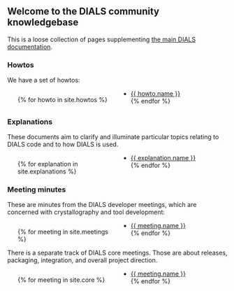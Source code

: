 ## Welcome to the DIALS community knowledgebase

This is a loose collection of pages supplementing [the main DIALS documentation](https://dials.github.io/).

### Howtos

We have a set of howtos:

<div style="column-count:2"><ul>
{% for howto in site.howtos %}
<li><a href="{{ site.baseurl }}{{ howto.url }}">{{ howto.name }}</a></li>
{% endfor %}
</ul></div>

### Explanations

These documents aim to clarify and illuminate particular topics relating to DIALS code and to how DIALS is used.

<div style="column-count:2"><ul>
{% for explanation in site.explanations %}
<li><a href="{{ site.baseurl }}{{ explanation.url }}">{{ explanation.name }}</a></li>
{% endfor %}
</ul></div>

### Meeting minutes

These are minutes from the DIALS developer meetings, which are concerned with crystallography and tool development:

<div style="column-count:2"><ul>
{% for meeting in site.meetings %}
<li><a href="{{ site.baseurl }}{{ meeting.url }}">{{ meeting.name }}</a></li>
{% endfor %}
</ul></div>

There is a separate track of DIALS core meetings. Those are about releases, packaging, integration, and overall project direction.

<div style="column-count:2"><ul>
{% for meeting in site.core %}
<li><a href="{{ site.baseurl }}{{ meeting.url }}">{{ meeting.name }}</a></li>
{% endfor %}
</ul></div>

